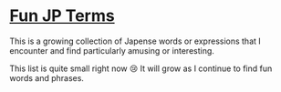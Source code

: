 # [Fun JP Terms][terms]

This is a growing collection of Japense words or expressions that I encounter and find
particularly amusing or interesting.

This list is quite small right now :cry:
It will grow as I continue to find fun words and phrases.

[terms]: ./terms.yaml
